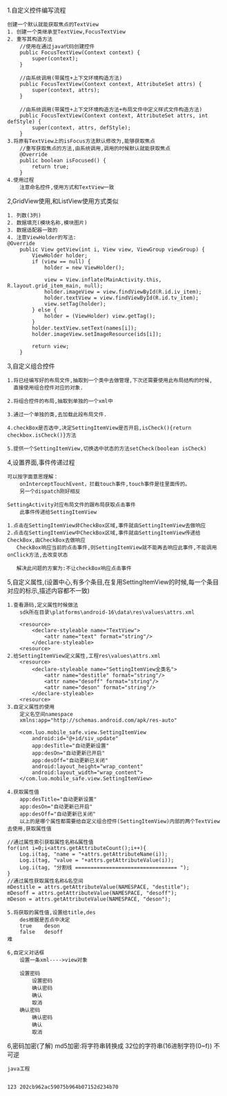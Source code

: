 1.自定义控件编写流程

	创建一个默认就能获取焦点的TextView
	1. 创建一个类继承至TextView,FocusTextView
	2. 重写其构造方法
		//使用在通过java代码创建控件
		public FocusTextView(Context context) {
			super(context);
		}
		
		//由系统调用(带属性+上下文环境构造方法)
		public FocusTextView(Context context, AttributeSet attrs) {
			super(context, attrs);
		}

		//由系统调用(带属性+上下文环境构造方法+布局文件中定义样式文件构造方法)
		public FocusTextView(Context context, AttributeSet attrs, int defStyle) {
			super(context, attrs, defStyle);
		}
	3.将原有TextView上的isFocus方法默认修改为,能够获取焦点
		//重写获取焦点的方法,由系统调用,调用的时候默认就能获取焦点
		@Override
		public boolean isFocused() {
			return true;
		}
	4.使用过程
		注意命名控件,使用方式和TextView一致
		
2,GridView使用,和ListView使用方式类似

	1. 列数(3列)
	2. 数据填充(模块名称,模块图片)
	3. 数据适配器一致的
	4. 注意ViewHolder的写法:
	@Override
        public View getView(int i, View view, ViewGroup viewGroup) {
            ViewHolder holder;
            if (view == null) {
                holder = new ViewHolder();

                view = View.inflate(MainActivity.this, R.layout.grid_item_main, null);
                holder.imageView = view.findViewById(R.id.iv_item);
                holder.textView = view.findViewById(R.id.tv_item);
                view.setTag(holder);
            } else {
                holder = (ViewHolder) view.getTag();
            }
            holder.textView.setText(names[i]);
            holder.imageView.setImageResource(ids[i]);

            return view;
        }

3,自定义组合控件

	1.将已经编写好的布局文件,抽取到一个类中去做管理,下次还需要使用此布局结构的时候,
	  直接使用组合控件对应的对象.

	2.将组合控件的布局,抽取到单独的一个xml中

	3.通过一个单独的类,去加载此段布局文件.

	4.checkBox是否选中,决定SettingItemView是否开启,isCheck(){return checkbox.isCheck()}方法

	5.提供一个SettingItemView,切换选中状态的方法setCheck(boolean isCheck)

4,设置界面,事件传递过程

	可以按字面意思理解：
		onInterceptTouchEvent，拦截touch事件,touch事件是往里面传的。
	 	另一个dispatch刚好相反	
		
	SettingActivity对应布局文件的跟布局获取点击事件
		此事件传递给SettingItemView

	1.点击在SettingItemView非CheckBox区域,事件就由SettingItemView去做响应
	2.点击在SettingItemView中CheckBox区域,事件就由SettingItemView传递给CheckBox,由CheckBox去做响应
	   CheckBox响应当前的点击事件,则SettingItemView就不能再去响应此事件,不能调用onClick方法,去改变状态

	   解决此问题的方案为:不让checkBox响应点击事件
	   
5,自定义属性,(设置中心,有多个条目,在复用SettingItemView的时候,每一个条目对应的标示,描述内容都不一致)

	1.查看源码,定义属性时候做法
		sdk所在目录\platforms\android-16\data\res\values\attrs.xml

		<resource>
			<declare-styleable name="TextView">
				<attr name="text" format="string"/>
			</declare-styleable>
		<resource>
	2.给SettingItemView定义属性,工程res\values\attrs.xml
		<resource>
			<declare-styleable name="SettingItemView全类名">
				<attr name="destitle" format="string"/>
				<attr name="desoff" format="string"/>
				<attr name="deson" format="string"/>
			</declare-styleable>
		<resource>
	3.自定义属性的使用
		定义名空间namespace
		xmlns:app="http://schemas.android.com/apk/res-auto"

		<com.luo.mobile_safe.view.SettingItemView
		    android:id="@+id/siv_update"
		    app:desTitle="自动更新设置"
		    app:desOn="自动更新已开启"
		    app:desOff="自动更新已关闭"
		    android:layout_height="wrap_content"
		    android:layout_width="wrap_content">
		</com.luo.mobile_safe.view.SettingItemView>
		
	4.获取属性值
	    app:desTitle="自动更新设置"
		app:desOn="自动更新已开启"
		app:desOff="自动更新已关闭"
	    以上的是哪个属性都需要给自定义组合控件(SettingItemView)内部的两个TextView去使用,获取属性值
	
	//通过属性索引获取属性名称&属性值
	for(int i=0;i<attrs.getAttributeCount();i++){
		Log.i(tag, "name = "+attrs.getAttributeName(i));
		Log.i(tag, "value = "+attrs.getAttributeValue(i));
		Log.i(tag, "分割线 ================================= ");
	}
	//通过属性获取属性名称&名空间
	mDestitle = attrs.getAttributeValue(NAMESPACE, "destitle");
	mDesoff = attrs.getAttributeValue(NAMESPACE, "desoff");
	mDeson = attrs.getAttributeValue(NAMESPACE, "deson");

	5.将获取的属性值,设置给title,des
		des根据是否点中决定
		true	deson
		false	desoff
	难
	
	6,自定义对话框
		设置一条xml---->view对象
		
		设置密码
			设置密码
			确认密码
			确认
			取消
		确认密码
			确认密码
			确认
			取消
		
6,密码加密(了解)
	md5加密:将字符串转换成	32位的字符串(16进制字符(0~f))	不可逆	

	java工程


	123	202cb962ac59075b964b07152d234b70


	
	